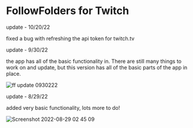 # FollowFolders for Twitch

update - 10/20/22 

fixed a bug with refreshing the api token for twitch.tv

update - 9/30/22

the app has all of the basic functionality in. There are still many things to work on and update, but this version has all of the basic parts of the app in place.


![ff update 0930222](https://user-images.githubusercontent.com/73396754/193388422-94973ab6-a568-44dd-a0a9-b942897dff87.png)

update - 8/29/22

added very basic functionality, lots more to do!

![Screenshot 2022-08-29 02 45 09](https://user-images.githubusercontent.com/73396754/187180566-260f23e9-f6a3-4014-8d65-49e5b402c3fc.png)
